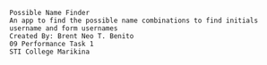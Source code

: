 
    Possible Name Finder 
    An app to find the possible name combinations to find initials username and form usernames
    Created By: Brent Neo T. Benito
    09 Performance Task 1
    STI College Marikina
